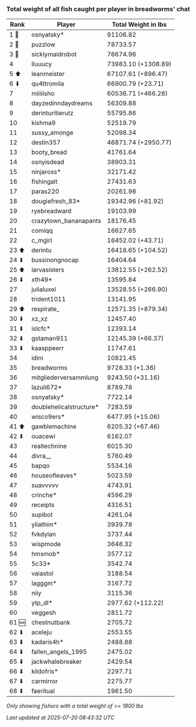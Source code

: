 ### Total weight of all fish caught per player in breadworms' chat
| Rank | Player | Total Weight in lbs |
|------|--------|---------|
| 1 🥇  | osnyatsky* | 91106.82 |
| 2 🥈  | puzzlow | 78733.57 |
| 3 🥉  | sicklymaidrobot | 76674.96 |
| 4  | lluuucy | 73983.10 (+1308.89) |
| 5 ⬆ | leanmeister | 67107.61 (+896.47) |
| 6 ⬇ | qu4ttromila | 66900.79 (+23.71) |
| 7  | miiiiisho | 60536.71 (+466.28) |
| 8  | dayzedinndaydreams | 56309.88 |
| 9  | derinturitierutz | 55795.86 |
| 10  | kishma9 | 52519.79 |
| 11  | sussy_amonge | 52098.34 |
| 12  | destin357 | 46871.74 (+2950.77) |
| 13  | booty_bread | 41761.64 |
| 14  | osnyisdead | 38903.31 |
| 15  | ninjaross* | 32171.42 |
| 16  | fishingalt | 27431.63 |
| 17  | paras220 | 20261.98 |
| 18  | dougiefresh_83* | 19342.96 (+81.92) |
| 19  | ryebreadward | 19103.99 |
| 20  | crazytown_bananapants | 18176.45 |
| 21  | comiqq | 16627.65 |
| 22  | c_mgirl | 16452.02 (+43.71) |
| 23 ⬆ | derintu | 16418.65 (+104.52) |
| 24 ⬇ | bussinongnocap | 16404.64 |
| 25 ⬆ | larvasisters | 13812.55 (+262.52) |
| 26 ⬇ | xth49* | 13595.84 |
| 27  | julialuxel | 13528.55 (+266.90) |
| 28  | trident1011 | 13141.95 |
| 29 ⬆ | respirate_ | 12571.35 (+879.34) |
| 30 ⬇ | xz_xz | 12457.40 |
| 31 ⬇ | islcfc* | 12393.14 |
| 32 ⬇ | gstaman911 | 12145.39 (+66.37) |
| 33 ⬇ | kaasppeerr | 11747.61 |
| 34  | idini | 10821.45 |
| 35  | breadworms | 9728.33 (+1.36) |
| 36  | mitgliederversammlung | 9243.50 (+31.16) |
| 37  | lazuli672* | 8789.78 |
| 38  | osnyatsky* | 7722.14 |
| 39  | doublehelicalstructure* | 7283.59 |
| 40  | wisco9ers* | 6477.95 (+15.06) |
| 41 ⬆ | gawblemachine | 6205.32 (+67.46) |
| 42 ⬇ | ouacewi | 6162.07 |
| 43  | realtechnine | 6015.30 |
| 44  | divra__ | 5760.49 |
| 45  | bapqo | 5534.16 |
| 46  | houseofleaves* | 5023.59 |
| 47  | suavvvvv | 4743.91 |
| 48  | crinche* | 4596.29 |
| 49  | receipts | 4316.51 |
| 50  | supibot | 4261.04 |
| 51  | yliathim* | 3939.78 |
| 52  | fvkdylan | 3737.44 |
| 53  | wispmode | 3648.32 |
| 54  | hmsmob* | 3577.12 |
| 55  | 5c33* | 3542.74 |
| 56  | vaiastol | 3188.54 |
| 57  | lagggm* | 3167.72 |
| 58  | niiy | 3115.36 |
| 59  | ytp_dl* | 2977.62 (+112.22) |
| 60  | veggesh | 2811.72 |
| 61 🆕 | chestnutbank | 2705.72 |
| 62 ⬇ | aceleju | 2553.55 |
| 63 ⬇ | kadaris4h* | 2488.88 |
| 64 ⬇ | fallen_angels_1995 | 2475.02 |
| 65 ⬇ | jackwhalebreaker | 2429.54 |
| 66 ⬇ | kildofris* | 2297.71 |
| 67 ⬇ | carmirror | 2275.77 |
| 68 ⬇ | faeritual | 1961.50 |

_Only showing fishers with a total weight of >= 1800 lbs_

_Last updated at 2025-07-20 08:43:32 UTC_